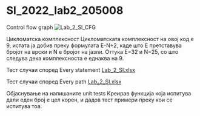 # SI_2022_lab2_205008

Control flow graph
![Lab_2_SI_CFG](https://user-images.githubusercontent.com/100297403/169814134-67cef13e-9ce8-45f4-b89f-63e4ca47cc45.png)

Цикломатска комплексност
Цикломатската комплексност на овој код е 9, истата ја добив преку формулата E-N+2, каде што E претставува бројот на врски и N е бројот на јазли. Оттука E=32 и N=25, со што следува дека комплексноста е еднаква на 9.

Тест случаи според Every statement
[Lab_2_SI.xlsx](https://github.com/stefanovskii/SI_2022_lab2_205008/files/8754318/Lab_2_SI.xlsx)

Тест случаи според Every path
[Lab_2_SI.xlsx](https://github.com/stefanovskii/SI_2022_lab2_205008/files/8754320/Lab_2_SI.xlsx)

Објаснување на напишаните unit tests
Креирав функција која испитува дали еден број е цел корен, и дадов тест примери преку кои се испитува тоа.
